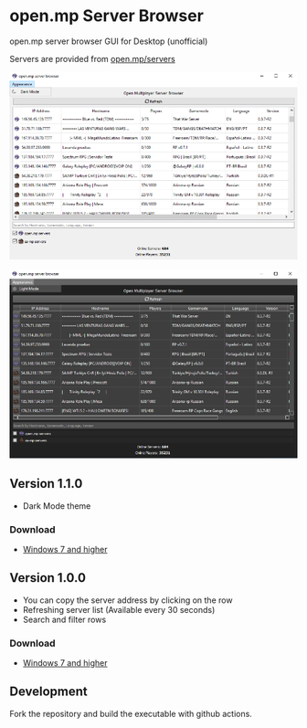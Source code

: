 # open.mp Server Browser
open.mp server browser GUI for Desktop (unofficial)

Servers are provided from [open.mp/servers](https://www.open.mp/servers)

<kbd><img src="screenshots/Screenshot-1.png" alt="Screenshot-1" border="0"></kbd>

<kbd><img src="screenshots/Screenshot-2.png" alt="Screenshot-2" border="0"></kbd>

## Version 1.1.0
- Dark Mode theme

### Download
- [Windows 7 and higher](https://github.com/adib-yg/openmp-server-browser/releases/download/v1.1.0/omp-server-browser.exe)

## Version 1.0.0
- You can copy the server address by clicking on the row
- Refreshing server list (Available every 30 seconds)
- Search and filter rows

### Download
- [Windows 7 and higher](https://github.com/adib-yg/openmp-server-browser/releases/download/v1.0.0/omp-server-browser.exe)

## Development
Fork the repository and build the executable with github actions.
